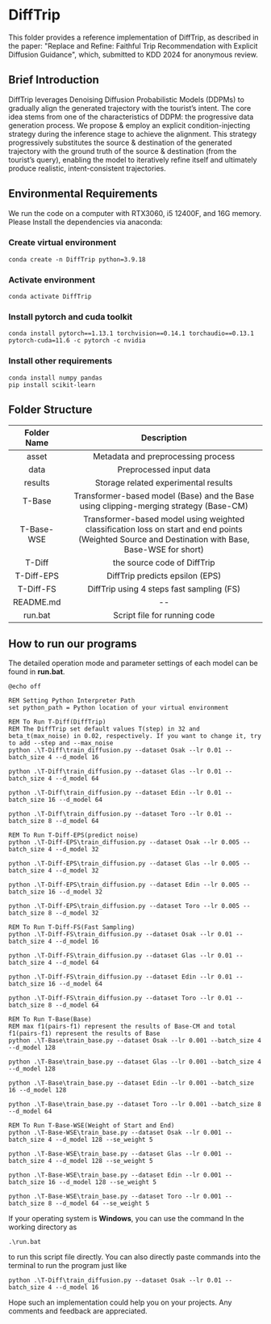 # DiffTrip

This folder provides a reference implementation of DiffTrip, as described in the paper: "Replace and Refine: Faithful Trip Recommendation with Explicit Diffusion Guidance", which, submitted to KDD 2024 for anonymous review.

## Brief Introduction

DiffTrip leverages Denoising Diffusion Probabilistic Models (DDPMs) to gradually align the generated trajectory with the tourist’s intent. The core idea stems from one of the characteristics of DDPM: the progressive data generation process. We propose & employ an explicit condition-injecting strategy during the inference stage to achieve the alignment. This strategy progressively substitutes the source & destination of the generated trajectory with the ground truth of the source & destination (from the tourist’s query), enabling the model to iteratively refine itself and ultimately produce realistic, intent-consistent trajectories. 

## Environmental Requirements

We run the code on a computer with RTX3060, i5 12400F, and 16G memory. Please Install the dependencies via anaconda:

### Create virtual environment

```
conda create -n DiffTrip python=3.9.18
```

### Activate environment

```
conda activate DiffTrip
```

### Install pytorch and cuda toolkit

```
conda install pytorch==1.13.1 torchvision==0.14.1 torchaudio==0.13.1 pytorch-cuda=11.6 -c pytorch -c nvidia
```

### Install other requirements

```
conda install numpy pandas
pip install scikit-learn
```

## Folder Structure

| Folder Name |                         Description                          |
| :---------: | :----------------------------------------------------------: |
|    asset    |              Metadata and preprocessing process              |
|    data     |                   Preprocessed input data                    |
|   results   |             Storage related experimental results             |
|   T-Base    | Transformer-based model (Base) and the Base using clipping-merging strategy (Base-CM) |
| T-Base-WSE  | Transformer-based model using weighted classification loss on start and end points (Weighted Source and Destination with Base, Base-WSE for short) |
|   T-Diff    |                 the source code of DiffTrip                  |
| T-Diff-EPS  |               DiffTrip predicts epsilon (EPS)                |
|  T-Diff-FS  |           DiffTrip using 4 steps fast sampling (FS)          |
|  README.md  |                             --                               |
|   run.bat   |                 Script file for running code                 |

## How to run our programs

The detailed operation mode and parameter settings of each model can be found in **run.bat**. 

```
@echo off

REM Setting Python Interpreter Path
set python_path = Python location of your virtual environment

REM To Run T-Diff(DiffTrip)
REM The DiffTrip set default values T(step) in 32 and beta_t(max_noise) in 0.02, respectively. If you want to change it, try to add --step and --max_noise
python .\T-Diff\train_diffusion.py --dataset Osak --lr 0.01 --batch_size 4 --d_model 16

python .\T-Diff\train_diffusion.py --dataset Glas --lr 0.01 --batch_size 4 --d_model 64

python .\T-Diff\train_diffusion.py --dataset Edin --lr 0.01 --batch_size 16 --d_model 64

python .\T-Diff\train_diffusion.py --dataset Toro --lr 0.01 --batch_size 8 --d_model 64

REM To Run T-Diff-EPS(predict noise)
python .\T-Diff-EPS\train_diffusion.py --dataset Osak --lr 0.005 --batch_size 4 --d_model 32

python .\T-Diff-EPS\train_diffusion.py --dataset Glas --lr 0.005 --batch_size 4 --d_model 32

python .\T-Diff-EPS\train_diffusion.py --dataset Edin --lr 0.005 --batch_size 16 --d_model 32

python .\T-Diff-EPS\train_diffusion.py --dataset Toro --lr 0.005 --batch_size 8 --d_model 32

REM To Run T-Diff-FS(Fast Sampling)
python .\T-Diff-FS\train_diffusion.py --dataset Osak --lr 0.01 --batch_size 4 --d_model 16

python .\T-Diff-FS\train_diffusion.py --dataset Glas --lr 0.01 --batch_size 4 --d_model 64

python .\T-Diff-FS\train_diffusion.py --dataset Edin --lr 0.01 --batch_size 16 --d_model 64

python .\T-Diff-FS\train_diffusion.py --dataset Toro --lr 0.01 --batch_size 8 --d_model 64

REM To Run T-Base(Base)
REM max f1(pairs-f1) represent the results of Base-CM and total f1(pairs-f1) represent the results of Base
python .\T-Base\train_base.py --dataset Osak --lr 0.001 --batch_size 4 --d_model 128

python .\T-Base\train_base.py --dataset Glas --lr 0.001 --batch_size 4 --d_model 128

python .\T-Base\train_base.py --dataset Edin --lr 0.001 --batch_size 16 --d_model 128

python .\T-Base\train_base.py --dataset Toro --lr 0.001 --batch_size 8 --d_model 64

REM To Run T-Base-WSE(Weight of Start and End)
python .\T-Base-WSE\train_base.py --dataset Osak --lr 0.001 --batch_size 4 --d_model 128 --se_weight 5

python .\T-Base-WSE\train_base.py --dataset Glas --lr 0.001 --batch_size 4 --d_model 128 --se_weight 5

python .\T-Base-WSE\train_base.py --dataset Edin --lr 0.001 --batch_size 16 --d_model 128 --se_weight 5

python .\T-Base-WSE\train_base.py --dataset Toro --lr 0.001 --batch_size 8 --d_model 64 --se_weight 5
```

If your operating system is **Windows**, you can use the command In the working directory as

```
.\run.bat
```

to run this script file directly.  You can also directly paste commands into the terminal to run the program just like

```
python .\T-Diff\train_diffusion.py --dataset Osak --lr 0.01 --batch_size 4 --d_model 16
```

Hope such an implementation could help you on your projects. Any comments and feedback are appreciated.
